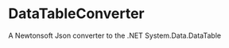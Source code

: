 DataTableConverter
==================

A Newtonsoft Json converter to the .NET System.Data.DataTable